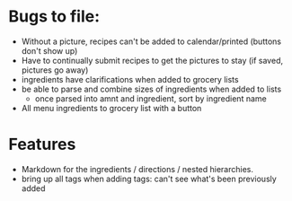 # Bugs to file:

* Without a picture, recipes can't be added to calendar/printed (buttons don't show up)
* Have to continually submit recipes to get the pictures to stay (if saved, pictures go away)
* ingredients have clarifications when added to grocery lists
* be able to parse and combine sizes of ingredients when added to lists
  * once parsed into amnt and ingredient, sort by ingredient name
* All menu ingredients to grocery list with a button

# Features

* Markdown for the ingredients / directions / nested hierarchies.
* bring up all tags when adding tags: can't see what's been previously added


